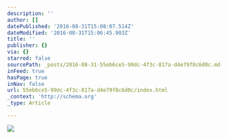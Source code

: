 ```yaml
---
description: ''
author: []
datePublished: '2016-08-31T15:08:07.514Z'
dateModified: '2016-08-31T15:06:45.903Z'
title: ''
publisher: {}
via: {}
starred: false
sourcePath: _posts/2016-08-31-55eb6ce5-99dc-4f3c-817a-d4e79f8c6d0c.md
inFeed: true
hasPage: true
inNav: false
url: 55eb6ce5-99dc-4f3c-817a-d4e79f8c6d0c/index.html
_context: 'http://schema.org'
_type: Article

---
```

![](https://the-grid-user-content.s3-us-west-2.amazonaws.com/988d0395-547c-4563-b1a0-2c7319acd46c.png)